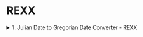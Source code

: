 # REXX
<details>
  <summary> 1. Julian Date to Gregorian Date Converter - REXX </summary>
 <br />
  
**Input :** Julian Date    - YYYYDDD <br />
**Output:** Gregorian Date - YYYY/MM/DD <br />
**Exit  :** Type QUIT <br />

**Basic Validations Performed:**
 - Input date is not blank
 - Input date is of 7 length
 - Input date if of Number datatype

**Testing:**
![JUL2GREG](/REXX/files/JUL2GREG.PNG)<br />
REXX Code: [JUL2GREG](https://github.com/Mahaboob-Khan/Mainframe/blob/main/REXX/JUL2GREG.rexx)
</details>
